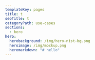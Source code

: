 ```yaml
---
templateKey: pages
title: t
seoTitle: t
categoryPath: use-cases
sections:
  - hero
hero:
  herobackground: /img/hero-nist-bg.png
  heroimage: /img/mockup.png
  heromarkdown: "# h﻿ello"
---
```

